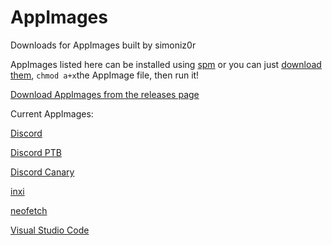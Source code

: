 # AppImages
Downloads for AppImages built by simoniz0r

AppImages listed here can be installed using [spm](https://github.com/simoniz0r/spm) or you can just [download them](https://github.com/simoniz0r/AppImages/releases), `chmod a+x`the AppImage file, then run it!

[Download AppImages from the releases page](https://github.com/simoniz0r/AppImages/releases)

Current AppImages:

[Discord](https://discordapp.com)

[Discord PTB](https://discordapp.com)

[Discord Canary](https://discordapp.com)

[inxi](https://github.com/smxi/inxi)

[neofetch](https://github.com/dylanaraps/neofetch)

[Visual Studio Code](https://github.com/Microsoft/vscode)
